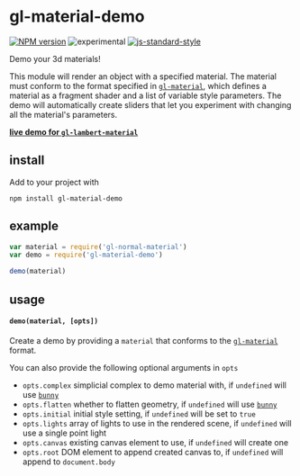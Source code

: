 # gl-material-demo

[![NPM version][npm-image]][npm-url]
![experimental][experimental-image]
[![js-standard-style][standard-image]][standard-url]

Demo your 3d materials!

This module will render an object with a specified material. The material must conform to the format specified in [`gl-material`](https:github.com/freeman-lab/gl-material), which defines a material as a fragment shader and a list of variable style parameters. The demo will automatically create sliders that let you experiment with changing all the material's parameters.

**[live demo for `gl-lambert-material`](https://gl-lambert-material.surge.sh)**

## install

Add to your project with

```
npm install gl-material-demo
```

## example

```javascript
var material = require('gl-normal-material')
var demo = require('gl-material-demo')

demo(material)
```

## usage

#### `demo(material, [opts])`

Create a demo by providing a `material` that conforms to the [`gl-material`](https:github.com/freeman-lab/gl-material) format.

You can also provide the following optional arguments in `opts`

- `opts.complex` simplicial complex to demo material with, if `undefined` will use [`bunny`](https://github.com/miokolysenko/bunny)
- `opts.flatten` whether to flatten geometry, if `undefined` will use [`bunny`](https://github.com/miokolysenko/bunny)
- `opts.initial` initial style setting, if `undefined` will be set to `true`
- `opts.lights` array of lights to use in the rendered scene, if `undefined` will use a single point light
- `opts.canvas` existing canvas element to use, if `undefined` will create one
- `opts.root` DOM element to append created canvas to, if `undefined` will append to `document.body`

[npm-image]: https://img.shields.io/badge/npm-v1.0.0-lightgray.svg?style=flat-square
[npm-url]: https://npmjs.org/package/gl-material-demo
[standard-image]: https://img.shields.io/badge/code%20style-standard-lightgray.svg?style=flat-square
[standard-url]: https://github.com/feross/standard
[experimental-image]: https://img.shields.io/badge/stability-experimental-lightgray.svg?style=flat-square